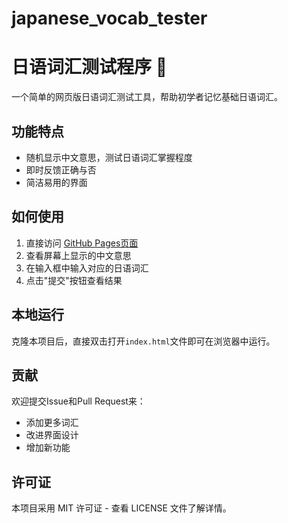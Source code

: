 # japanese_vocab_tester
# 日语词汇测试程序 🎌

一个简单的网页版日语词汇测试工具，帮助初学者记忆基础日语词汇。

## 功能特点

-   随机显示中文意思，测试日语词汇掌握程度
-   即时反馈正确与否
-   简洁易用的界面

## 如何使用

1.  直接访问 [GitHub Pages页面](https://你的用户名.github.io/仓库名/)
2.  查看屏幕上显示的中文意思
3.  在输入框中输入对应的日语词汇
4.  点击"提交"按钮查看结果

## 本地运行

克隆本项目后，直接双击打开`index.html`文件即可在浏览器中运行。

## 贡献

欢迎提交Issue和Pull Request来：
-   添加更多词汇
-   改进界面设计
-   增加新功能

## 许可证

本项目采用 MIT 许可证 - 查看 LICENSE 文件了解详情。
